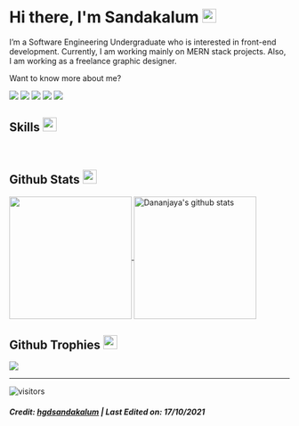   <h1>Hi there, I'm Sandakalum <img src="https://media.giphy.com/media/hvRJCLFzcasrR4ia7z/giphy.gif" width="25px"></h1>   
<p>I’m a Software Engineering Undergraduate who is interested in front-end development. Currently, I am working mainly on MERN stack projects. Also, I am working as a freelance graphic designer.</p>
<p>Want to know more about me?</p>
  <p>
    <a href="https://www.linkedin.com/in/hgdsandakalum/" target="_blank"><img src="https://img.shields.io/badge/-LinkedIn-222222?style=flat-square&amp;logo=Linkedin&amp;logoColor=white&amp;link=https://www.linkedin.com/in/hgdsandakalum/)](https://www.linkedin.com/in/hgdsandakalum/"></a>
  <a href="https://www.hackerrank.com/h_g_d_sandakalum" target="_blank"><img src="https://img.shields.io/badge/-HackerRank-222222?style=flat-square&amp;logo=HackerRank&amp;logoColor=white&amp;link=https://www.hackerrank.com/h_g_d_sandakalum)](https://www.hackerrank.com/h_g_d_sandakalum"></a>
    <a href="https://www.instagram.com/_.sanda._/" target="_blank"><img src="https://img.shields.io/badge/Instagram-222222?&amp;style=flat-square&amp;logo=instagram&amp;logoColor=white&amp;link=https://www.instagram.com/_.sanda._)](https://www.instagram.com/_.sanda._/"></a>
    <a href="https://www.facebook.com/h.g.d.sandakalum" target="_blank"><img src="https://img.shields.io/badge/Facebook-222222?&amp;style=flat-square&amp;logo=facebook&amp;logoColor=white&amp;link=https://www.facebook.com/h.g.d.sandakalum)](https://www.facebook.com/h.g.d.sandakalum"></a>
    <a href="https://stackoverflow.com/users/16900340/dananjaya-sandakalum"><img src="https://img.shields.io/badge/-Stack%20Overflow-222222?style=flat-square&amp;logo=stack-overflow&amp;logoColor=white&amp;link=https://stackoverflow.com/users/16900340/dananjaya-sandakalum)](https://stackoverflow.com/users/16900340/dananjaya-sandakalum"></a>
  </p>
<h2 id="skills">Skills <img src="https://media.giphy.com/media/QssGEmpkyEOhBCb7e1/giphy.gif" width="25px"></h2>
<p><img src="https://img.shields.io/badge/Code-JAVA-informational?style=flat&amp;logo=java&amp;logoColor=white&amp;color=ffffff" alt="">
<img src="https://img.shields.io/badge/Code-PHP-informational?style=flat&amp;logo=php&amp;logoColor=white&amp;color=ffffff" alt="">
<img src="https://img.shields.io/badge/Code-C%2B%2B-informational?style=flat&amp;logo=c%2B%2B&amp;logoColor=white&amp;color=ffffff" alt="">
<img src="https://img.shields.io/badge/Code-HTML5-informational?style=flat&amp;logo=html5&amp;logoColor=white&amp;color=ffffff" alt="">
<img src="https://img.shields.io/badge/Code-CSS-informational?style=flat&amp;logo=css3&amp;logoColor=white&amp;color=ffffff" alt="">
<img src="https://img.shields.io/badge/Code-Bootstrap-informational?style=flat&amp;logo=bootstrap&amp;logoColor=white&amp;color=ffffff" alt="">
<img src="https://img.shields.io/badge/Code-JavaScript-informational?style=flat&amp;logo=javascript&amp;logoColor=white&amp;color=ffffff" alt="">
<img src="https://img.shields.io/badge/Code-TypeScript-informational?style=flat&amp;logo=typescript&amp;logoColor=white&amp;color=ffffff" alt="">
<img src="https://img.shields.io/badge/Code-NodeJS-informational?style=flat&amp;logo=Node.js&amp;logoColor=white&amp;color=ffffff" alt="">
<img src="https://img.shields.io/badge/Code-ExpressJS-informational?style=flat&amp;logo=express&amp;logoColor=white&amp;color=ffffff" alt="">
<img src="https://img.shields.io/badge/Code-ReactJS-informational?style=flat&amp;logo=react&amp;logoColor=white&amp;color=ffffff" alt="">
<img src="https://img.shields.io/badge/Code-ReactNative-informational?style=flat&amp;logo=react&amp;logoColor=white&amp;color=ffffff" alt="">
<img src="https://img.shields.io/badge/Code-VueJS-informational?style=flat&amp;logo=vue.js&amp;logoColor=white&amp;color=ffffff" alt="">
<img src="https://img.shields.io/badge/Code-Laravel-informational?style=flat&amp;logo=laravel&amp;logoColor=white&amp;color=ffffff" alt="">
<img src="https://img.shields.io/badge/Code-Flutter-informational?style=flat&amp;logo=flutter&amp;logoColor=white&amp;color=ffffff" alt="">
<img src="https://img.shields.io/badge/Code-Dart-informational?style=flat&amp;logo=dart&amp;logoColor=white&amp;color=ffffff" alt="">
<img src="https://img.shields.io/badge/Code-Android-informational?style=flat&amp;logo=android&amp;logoColor=white&amp;color=ffffff" alt="">
<img src="https://img.shields.io/badge/Database-MongoDB-informational?style=flat&amp;logo=mongodb&amp;logoColor=white&amp;color=ffffff" alt="">
<img src="https://img.shields.io/badge/Database-MySQL-informational?style=flat&amp;logo=mysql&amp;logoColor=white&amp;color=ffffff" alt="">
<img src="https://img.shields.io/badge/Database-SQLite-informational?style=flat&amp;logo=sqlite&amp;logoColor=white&amp;color=ffffff" alt="">
<img src="https://img.shields.io/badge/WEB-WordPress-informational?style=flat&amp;logo=wordpress&amp;logoColor=white&amp;color=ffffff" alt=""></p>
<h2 id="github-stats">Github Stats <img src="https://media.giphy.com/media/cj87CxfRtrUifF3Ryk/giphy.gif" width="25px"></h2>
<a href="https://github.com/hgdsandakalum">
  <img align="center" src="https://github-readme-stats.vercel.app/api/top-langs/?username=hgdsandakalum&amp;show_icons=true&amp;theme=dark&amp;langs_count=8&amp;count_private=true&amp;card_width=280" height="220px">
</a>
<a href="https://github.com/hgdsandakalum">
 <img align="center" src="https://github-readme-stats.vercel.app/api?username=hgdsandakalum&amp;count_private=true&amp;hide=stars&amp;show_icons=true&amp;theme=dark&amp;line_height=27" alt="Dananjaya's github stats" height="220px">
</a>
<h2 id="github-trophies">Github Trophies <img src="https://media.giphy.com/media/QBw33dFlgxnzXSAS27/giphy.gif" width="25px"></h2>
<img src="https://github-profile-trophy.vercel.app/?username=hgdsandakalum&amp;theme=onestar&amp;rank=SSS,SS,S,AAA,AA,A,B,C,SECRET">
<hr>
<p><img src="https://visitor-badge.glitch.me/badge?page_id=hgdsandakalum.602d829" alt="visitors"></p>
<h5 id="credit-hgdsandakalum--last-edited-on-17102021">Credit: <a href="https://github.com/hgdsandakalum">hgdsandakalum</a> | Last Edited on: 17/10/2021</h5> 
